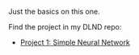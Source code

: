 Just the basics on this one.

Find the project in my DLND repo:
* [Project 1: Simple Neural Network](https://github.com/krbnite/deep-learning-nanodegree/tree/master/Project1-Simple-Neural-Network)
